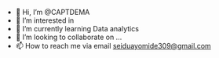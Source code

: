 - 👋 Hi, I’m @CAPTDEMA
- 👀 I’m interested in 
- 🌱 I’m currently learning Data analytics
- 💞️ I’m looking to collaborate on ...
- 📫 How to reach me via email seiduayomide309@gmail.com

<!---
CAPTDEMA/CAPTDEMA is a ✨ special ✨ repository because its `README.md` (this file) appears on your GitHub profile.
You can click the Preview link to take a look at your changes.
--->
